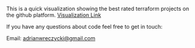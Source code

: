
This is a quick visualization showing the best rated terraform projects on the github platform. 
<a href="terraform_repos.html">Visualization Link</a>

If you have any questions about code feel free to get in touch:

Email: adrianwreczycki@gmail.com
